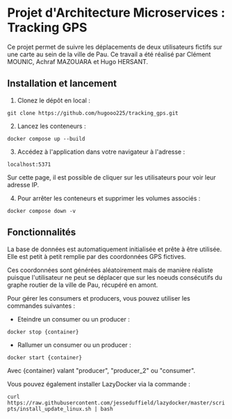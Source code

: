 # Projet d'Architecture Microservices : Tracking GPS

Ce projet permet de suivre les déplacements de deux utilisateurs fictifs sur une carte au sein de la ville de Pau. 
Ce travail a été réalisé par Clément MOUNIC, Achraf MAZOUARA et Hugo HERSANT. 

## Installation et lancement

1. Clonez le dépôt en local :

``` git clone https://github.com/hugooo225/tracking_gps.git ```

2. Lancez les conteneurs :

``` docker compose up --build ```

3. Accédez à l'application dans votre navigateur à l'adresse :

``` localhost:5371 ```

Sur cette page, il est possible de cliquer sur les utilisateurs pour voir leur adresse IP. 

4. Pour arrêter les conteneurs et supprimer les volumes associés :

``` docker compose down -v ```

## Fonctionnalités

La base de données est automatiquement initialisée et prête à être utilisée. Elle est petit à petit remplie par des coordonnées GPS fictives. 

Ces coordonnées sont générées aléatoirement mais de manière réaliste puisque l'utilisateur ne peut se déplacer que sur les noeuds consécutifs du graphe routier de la ville de Pau, récupéré en amont.

Pour gérer les consumers et producers, vous pouvez utiliser les commandes suivantes : 

- Eteindre un consumer ou un producer :

``` docker stop {container} ```

- Rallumer un consumer ou un producer :

``` docker start {container} ```

Avec {container} valant "producer", "producer_2" ou "consumer". 

Vous pouvez également installer LazyDocker via la commande : 

``` curl https://raw.githubusercontent.com/jesseduffield/lazydocker/master/scripts/install_update_linux.sh | bash ```

